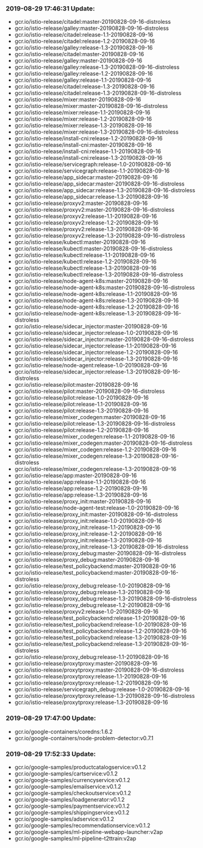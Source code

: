### 2019-08-29 17:46:31 Update:

- gcr.io/istio-release/citadel:master-20190828-09-16-distroless
- gcr.io/istio-release/galley:master-20190828-09-16-distroless
- gcr.io/istio-release/citadel:release-1.1-20190828-09-16
- gcr.io/istio-release/citadel:release-1.2-20190828-09-16
- gcr.io/istio-release/galley:release-1.3-20190828-09-16
- gcr.io/istio-release/citadel:master-20190828-09-16
- gcr.io/istio-release/galley:master-20190828-09-16
- gcr.io/istio-release/galley:release-1.3-20190828-09-16-distroless
- gcr.io/istio-release/galley:release-1.2-20190828-09-16
- gcr.io/istio-release/galley:release-1.1-20190828-09-16
- gcr.io/istio-release/citadel:release-1.3-20190828-09-16
- gcr.io/istio-release/citadel:release-1.3-20190828-09-16-distroless
- gcr.io/istio-release/mixer:master-20190828-09-16
- gcr.io/istio-release/mixer:master-20190828-09-16-distroless
- gcr.io/istio-release/mixer:release-1.1-20190828-09-16
- gcr.io/istio-release/mixer:release-1.2-20190828-09-16
- gcr.io/istio-release/mixer:release-1.3-20190828-09-16
- gcr.io/istio-release/mixer:release-1.3-20190828-09-16-distroless
- gcr.io/istio-release/install-cni:release-1.2-20190828-09-16
- gcr.io/istio-release/install-cni:master-20190828-09-16
- gcr.io/istio-release/install-cni:release-1.1-20190828-09-16
- gcr.io/istio-release/install-cni:release-1.3-20190828-09-16
- gcr.io/istio-release/servicegraph:release-1.0-20190828-09-16
- gcr.io/istio-release/servicegraph:release-1.1-20190828-09-16
- gcr.io/istio-release/app_sidecar:master-20190828-09-16
- gcr.io/istio-release/app_sidecar:master-20190828-09-16-distroless
- gcr.io/istio-release/app_sidecar:release-1.3-20190828-09-16-distroless
- gcr.io/istio-release/app_sidecar:release-1.3-20190828-09-16
- gcr.io/istio-release/proxyv2:master-20190828-09-16
- gcr.io/istio-release/proxyv2:master-20190828-09-16-distroless
- gcr.io/istio-release/proxyv2:release-1.1-20190828-09-16
- gcr.io/istio-release/proxyv2:release-1.2-20190828-09-16
- gcr.io/istio-release/proxyv2:release-1.3-20190828-09-16
- gcr.io/istio-release/proxyv2:release-1.3-20190828-09-16-distroless
- gcr.io/istio-release/kubectl:master-20190828-09-16
- gcr.io/istio-release/kubectl:master-20190828-09-16-distroless
- gcr.io/istio-release/kubectl:release-1.1-20190828-09-16
- gcr.io/istio-release/kubectl:release-1.2-20190828-09-16
- gcr.io/istio-release/kubectl:release-1.3-20190828-09-16
- gcr.io/istio-release/kubectl:release-1.3-20190828-09-16-distroless
- gcr.io/istio-release/node-agent-k8s:master-20190828-09-16
- gcr.io/istio-release/node-agent-k8s:master-20190828-09-16-distroless
- gcr.io/istio-release/node-agent-k8s:release-1.1-20190828-09-16
- gcr.io/istio-release/node-agent-k8s:release-1.3-20190828-09-16
- gcr.io/istio-release/node-agent-k8s:release-1.2-20190828-09-16
- gcr.io/istio-release/node-agent-k8s:release-1.3-20190828-09-16-distroless
- gcr.io/istio-release/sidecar_injector:master-20190828-09-16
- gcr.io/istio-release/sidecar_injector:release-1.0-20190828-09-16
- gcr.io/istio-release/sidecar_injector:master-20190828-09-16-distroless
- gcr.io/istio-release/sidecar_injector:release-1.1-20190828-09-16
- gcr.io/istio-release/sidecar_injector:release-1.2-20190828-09-16
- gcr.io/istio-release/sidecar_injector:release-1.3-20190828-09-16
- gcr.io/istio-release/node-agent:release-1.0-20190828-09-16
- gcr.io/istio-release/sidecar_injector:release-1.3-20190828-09-16-distroless
- gcr.io/istio-release/pilot:master-20190828-09-16
- gcr.io/istio-release/pilot:master-20190828-09-16-distroless
- gcr.io/istio-release/pilot:release-1.0-20190828-09-16
- gcr.io/istio-release/pilot:release-1.1-20190828-09-16
- gcr.io/istio-release/pilot:release-1.3-20190828-09-16
- gcr.io/istio-release/mixer_codegen:master-20190828-09-16
- gcr.io/istio-release/pilot:release-1.3-20190828-09-16-distroless
- gcr.io/istio-release/pilot:release-1.2-20190828-09-16
- gcr.io/istio-release/mixer_codegen:release-1.1-20190828-09-16
- gcr.io/istio-release/mixer_codegen:master-20190828-09-16-distroless
- gcr.io/istio-release/mixer_codegen:release-1.2-20190828-09-16
- gcr.io/istio-release/mixer_codegen:release-1.3-20190828-09-16-distroless
- gcr.io/istio-release/mixer_codegen:release-1.3-20190828-09-16
- gcr.io/istio-release/app:master-20190828-09-16
- gcr.io/istio-release/app:release-1.1-20190828-09-16
- gcr.io/istio-release/app:release-1.2-20190828-09-16
- gcr.io/istio-release/app:release-1.3-20190828-09-16
- gcr.io/istio-release/proxy_init:master-20190828-09-16
- gcr.io/istio-release/node-agent-test:release-1.0-20190828-09-16
- gcr.io/istio-release/proxy_init:master-20190828-09-16-distroless
- gcr.io/istio-release/proxy_init:release-1.0-20190828-09-16
- gcr.io/istio-release/proxy_init:release-1.1-20190828-09-16
- gcr.io/istio-release/proxy_init:release-1.2-20190828-09-16
- gcr.io/istio-release/proxy_init:release-1.3-20190828-09-16
- gcr.io/istio-release/proxy_init:release-1.3-20190828-09-16-distroless
- gcr.io/istio-release/proxy_debug:master-20190828-09-16-distroless
- gcr.io/istio-release/proxy_debug:master-20190828-09-16
- gcr.io/istio-release/test_policybackend:master-20190828-09-16
- gcr.io/istio-release/test_policybackend:master-20190828-09-16-distroless
- gcr.io/istio-release/proxy_debug:release-1.0-20190828-09-16
- gcr.io/istio-release/proxy_debug:release-1.3-20190828-09-16
- gcr.io/istio-release/proxy_debug:release-1.3-20190828-09-16-distroless
- gcr.io/istio-release/proxy_debug:release-1.2-20190828-09-16
- gcr.io/istio-release/proxyv2:release-1.0-20190828-09-16
- gcr.io/istio-release/test_policybackend:release-1.1-20190828-09-16
- gcr.io/istio-release/test_policybackend:release-1.0-20190828-09-16
- gcr.io/istio-release/test_policybackend:release-1.2-20190828-09-16
- gcr.io/istio-release/test_policybackend:release-1.3-20190828-09-16
- gcr.io/istio-release/test_policybackend:release-1.3-20190828-09-16-distroless
- gcr.io/istio-release/proxy_debug:release-1.1-20190828-09-16
- gcr.io/istio-release/proxytproxy:master-20190828-09-16
- gcr.io/istio-release/proxytproxy:master-20190828-09-16-distroless
- gcr.io/istio-release/proxytproxy:release-1.1-20190828-09-16
- gcr.io/istio-release/proxytproxy:release-1.2-20190828-09-16
- gcr.io/istio-release/servicegraph_debug:release-1.0-20190828-09-16
- gcr.io/istio-release/proxytproxy:release-1.3-20190828-09-16-distroless
- gcr.io/istio-release/proxytproxy:release-1.3-20190828-09-16
### 2019-08-29 17:47:00 Update:

- gcr.io/google-containers/coredns:1.6.2
- gcr.io/google-containers/node-problem-detector:v0.7.1
### 2019-08-29 17:52:33 Update:

- gcr.io/google-samples/productcatalogservice:v0.1.2
- gcr.io/google-samples/cartservice:v0.1.2
- gcr.io/google-samples/currencyservice:v0.1.2
- gcr.io/google-samples/emailservice:v0.1.2
- gcr.io/google-samples/checkoutservice:v0.1.2
- gcr.io/google-samples/loadgenerator:v0.1.2
- gcr.io/google-samples/paymentservice:v0.1.2
- gcr.io/google-samples/shippingservice:v0.1.2
- gcr.io/google-samples/adservice:v0.1.2
- gcr.io/google-samples/recommendationservice:v0.1.2
- gcr.io/google-samples/ml-pipeline-webapp-launcher:v2ap
- gcr.io/google-samples/ml-pipeline-t2ttrain:v2ap
